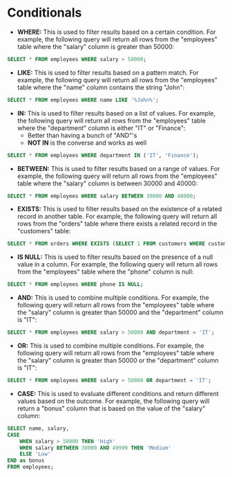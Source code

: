 # Conditionals

- **WHERE:** This is used to filter results based on a certain condition. For example, the following query will return all rows from the "employees" table where the "salary" column is greater than 50000:
```sql
SELECT * FROM employees WHERE salary > 50000;
```

- **LIKE:** This is used to filter results based on a pattern match. For example, the following query will return all rows from the "employees" table where the "name" column contains the string "John":
```sql
SELECT * FROM employees WHERE name LIKE '%John%';
```
- **IN:** This is used to filter results based on a list of values. For example, the following query will return all rows from the "employees" table where the "department" column is either "IT" or "Finance":
    - Better than having a bunch of "AND"'s
    - **NOT IN** is the converse and works as well
```sql
SELECT * FROM employees WHERE department IN ('IT', 'Finance');
```

- **BETWEEN:** This is used to filter results based on a range of values. For example, the following query will return all rows from the "employees" table where the "salary" column is between 30000 and 40000:
```sql
SELECT * FROM employees WHERE salary BETWEEN 30000 AND 40000;
```
- **EXISTS:** This is used to filter results based on the existence of a related record in another table. For example, the following query will return all rows from the "orders" table where there exists a related record in the "customers" table:
```sql
SELECT * FROM orders WHERE EXISTS (SELECT 1 FROM customers WHERE customers.id = orders.customer_id);
```
- **IS NULL:** This is used to filter results based on the presence of a null value in a column. For example, the following query will return all rows from the "employees" table where the "phone" column is null:
```sql
SELECT * FROM employees WHERE phone IS NULL;
```
- **AND:** This is used to combine multiple conditions. For example, the following query will return all rows from the "employees" table where the "salary" column is greater than 50000 and the "department" column is "IT":
```sql
SELECT * FROM employees WHERE salary > 50000 AND department = 'IT';
```
- **OR:** This is used to combine multiple conditions. For example, the following query will return all rows from the "employees" table where the "salary" column is greater than 50000 or the "department" column is "IT":
```sql
SELECT * FROM employees WHERE salary > 50000 OR department = 'IT';
```

- **CASE:** This is used to evaluate different conditions and return different values based on the outcome. For example, the following query will return a "bonus" column that is based on the value of the "salary" column:
```sql
SELECT name, salary,
CASE
    WHEN salary > 50000 THEN 'High'
    WHEN salary BETWEEN 30000 AND 49999 THEN 'Medium'
    ELSE 'Low'
END as bonus
FROM employees;
```